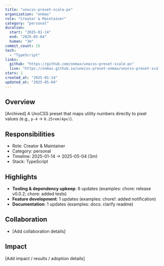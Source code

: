 ```yaml
---
title: "unocss-preset-scale-px"
organization: "onmax"
role: "Creator & Maintainer"
category: "personal"
duration:
  start: "2025-01-14"
  end: "2025-05-04"
  human: "3m"
commit_count: 15
tech:
  - "TypeScript"
links:
  github: "https://github.com/onmax/unocss-preset-scale-px"
  live: "https://onmax.github.io/unocss-preset-onmax/unocss-preset-scale-px"
stars: 1
created_at: "2025-01-14"
updated_at: "2025-05-04"
---
```

## Overview
[Archived] A UnoCSS preset that maps utility numbers directly to pixel values (e.g., `p-4` → `0.25rem(4px)`).

## Responsibilities
- Role: Creator & Maintainer
- Category: personal
- Timeline: 2025-01-14 -> 2025-05-04 (3m)
- Stack: TypeScript

## Highlights
- **Tooling & dependency upkeep**: 6 updates (examples: chore: release v0.0.2; chore: added tests)
- **Feature development**: 1 updates (examples: chore!: added notification)
- **Documentation**: 1 updates (examples: docs: clarify readme)

## Collaboration
- [Add collaboration details]

## Impact
[Add impact / results / adoption details]

